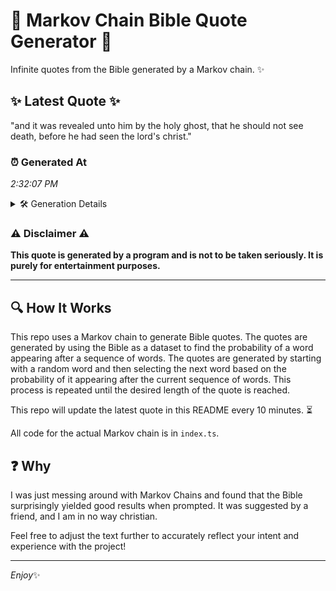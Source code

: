 # 📖 Markov Chain Bible Quote Generator 📖

Infinite quotes from the Bible generated by a Markov chain. ✨

## ✨ Latest Quote ✨
"and it was revealed unto him by the holy ghost, that he should not see death, before he had seen the lord's christ."

### ⏰ Generated At
*2:32:07 PM*

<details>
    <summary>🛠️ Generation Details</summary>
    <p>
        <strong>🌱 Seed:</strong> and<br>
        <strong>🔄 Iterations:</strong> 22<br>
        <strong>📜 Context History:</strong><br>[ and ]: it<br>[ and, it ]: was<br>[ and, it, was ]: revealed<br>[ and, it, was, revealed ]: unto<br>[ and, it, was, revealed, unto ]: him<br>[ and, it, was, revealed, unto, him ]: by<br>[ it, was, revealed, unto, him, by ]: the<br>[ was, revealed, unto, him, by, the ]: holy<br>[ revealed, unto, him, by, the, holy ]: ghost,<br>[ unto, him, by, the, holy, ghost, ]: that<br>[ him, by, the, holy, ghost,, that ]: he<br>[ by, the, holy, ghost,, that, he ]: should<br>[ the, holy, ghost,, that, he, should ]: not<br>[ holy, ghost,, that, he, should, not ]: see<br>[ ghost,, that, he, should, not, see ]: death,<br>[ that, he, should, not, see, death, ]: before<br>[ he, should, not, see, death,, before ]: he<br>[ should, not, see, death,, before, he ]: had<br>[ not, see, death,, before, he, had ]: seen<br>[ see, death,, before, he, had, seen ]: the<br>[ death,, before, he, had, seen, the ]: lord's<br>[ before, he, had, seen, the, lord's ]: christ.<br>
    </p>
</details>

### ⚠️ Disclaimer ⚠️
**This quote is generated by a program and is not to be taken seriously. It is purely for entertainment purposes.**

---

## 🔍 How It Works

This repo uses a Markov chain to generate Bible quotes. The quotes are generated by using the Bible as a dataset to find the probability of a word appearing after a sequence of words. The quotes are generated by starting with a random word and then selecting the next word based on the probability of it appearing after the current sequence of words. This process is repeated until the desired length of the quote is reached.

This repo will update the latest quote in this README every 10 minutes. ⏳

All code for the actual Markov chain is in `index.ts`.

## ❓ Why

I was just messing around with Markov Chains and found that the Bible surprisingly yielded good results when prompted. 
It was suggested by a friend, and I am in no way christian.

Feel free to adjust the text further to accurately reflect your intent and experience with the project!

---

*Enjoy*✨

